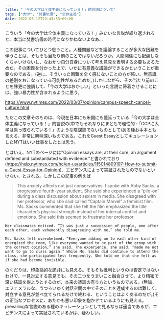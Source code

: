 ```yaml
---
title: "「今の大学は全体主義になっている！」的言説について"
tags: ["大学", "焚書坑儒", "全体主義"]
date: 2022-03-12T22:43:33+09:00
---
```


こういう「今の大学は全体主義になっている！」みたいな言説が繰り返されると、本当に焚書坑儒の時代になりかねないよなあ...

この記事についてひとつ思うこと。人種問題などを議論することが多大な困難を伴うことは、そもそも当たり前のことではないだろうか。人間関係にも配慮しなくちゃいけないし、なおかつ自分自身について考え意見を表明する必要もあるためだ。その困難を分かった上で、いかに有意義な議論ができるかということが重要なのである。(逆に、そういった困難を全く感じないことの方が怖い。無意識の差別をおこなっている可能性があるためだ。)しかしながら、その当たり前のことを殊更に強調して、「今の大学はおかしい」といった言説に帰着させることには、強い暴力性が含まれるように思う。

https://www.nytimes.com/2022/03/07/opinion/campus-speech-cancel-culture.html

ただこの文章そのものは、今現在日本にも米国にも蔓延っている「今の大学は全体主義になっている！」的言説の(中でもそれなりにまともで理性的・「CCPに大学は乗っ取られている！」のような陰謀論でないものとして)ある種お手本とも言える、非常に興味深いものである。これをGuest EssayとしてキュレーションしたNYTはいい仕事をしたとは思う。

とはいえ、NYTのページには"Opinion essays are, at their core, an argument defined and substantiated with evidence."と書かれており(<https://help.nytimes.com/hc/en-us/articles/115014809107-How-to-submit-a-Guest-Essay-for-Opinion>)、エビデンスによって実証されたものでないといけない、とされる。しかしこの記事の例えば

> This anxiety affects not just conservatives. I spoke with Abby Sacks, a progressive fourth-year student. She said she experienced a “pile-on” during a class discussion about sexism in media. She disagreed with her professor, who she said called “Captain Marvel” a feminist film. Ms. Sacks commented that she felt the film emphasized the title character’s physical strength instead of her internal conflict and emotions. She said this seemed to frustrate her professor.

    Her classmates noticed. “It was just a succession of people, one after each other, each vehemently disagreeing with me,” she told me.

    Ms. Sacks felt overwhelmed. “Everyone adding on to each other kind of energized the room, like everyone wanted to be part of the group with the correct opinion,” she said. The experience, she said, “made me not want to go to class again.” While Ms. Sacks did continue to attend the class, she participated less frequently. She told me that she felt as if she had become invisible.

のくだりは、印象論的な詭弁にも見える。そもそも批判というのは否定ではないわけで、一見対立する意見でも、その二つをうまいこと融合させて、より精密で深い結論を得ようとするのが、本来の議論の有り方というものである。(無論、エフェメラルな、うつろいゆく対話空間の中でそのことを達成するのは難しく、対立する意見が並べ立てられるだけで終わる、ということはよくあるのだが。)その正当なプロセスに、あたかも悪い印象を抱かせているようにも見える。prevailingな言説のある種のキュレーションとして見るならば適当であるが、エビデンスによって実証されているかは、疑わしい。


